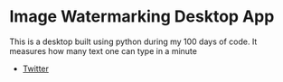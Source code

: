 # Image Watermarking Desktop App
This is a desktop built using python during my 100 days of code. It measures how many text one can type in a minute

- [Twitter](https://twitter.com/_fav_dev)